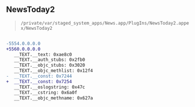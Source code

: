## NewsToday2

> `/private/var/staged_system_apps/News.app/PlugIns/NewsToday2.appex/NewsToday2`

```diff

-5554.0.0.0.0
+5560.0.0.0.0
   __TEXT.__text: 0xae8c0
   __TEXT.__auth_stubs: 0x2fb0
   __TEXT.__objc_stubs: 0x3020
   __TEXT.__objc_methlist: 0x12f4
-  __TEXT.__const: 0x7244
+  __TEXT.__const: 0x7254
   __TEXT.__oslogstring: 0x47c
   __TEXT.__cstring: 0x6a0f
   __TEXT.__objc_methname: 0x627a

```
